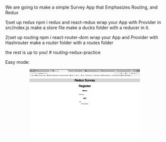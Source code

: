 We are going to make a simple Survey App that Emphasizes Routing, and Redux

1)set up redux
npm i redux and react-redux
wrap your App with Provider in src/index.js
make a store file
make a ducks folder with a reducer in it.

2)set up routing
npm i react-router-dom
wrap your App and Provider with Hashrouter
make a router folder with a routes folder

the rest is up to you! # routing-redux-practice


Easy mode:
<p align="center">
  <img src="./src/assets/images/pic1.png" width="350"/>
  <!-- <img src="your_relative_path_here_number_2_large_name" width="350"/> -->
</p>


